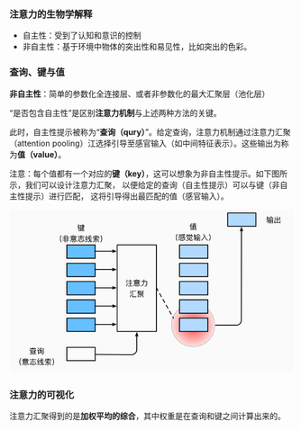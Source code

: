 ### 注意力的生物学解释

- 自主性：受到了认知和意识的控制
- 非自主性：基于环境中物体的突出性和易见性，比如突出的色彩。

### 查询、键与值

**非自主性**：简单的参数化全连接层、或者非参数化的最大汇聚层（池化层）

“是否包含自主性”是区别**注意力机制**与上述两种方法的关键。

此时，自主性提示被称为“**查询（qury）**”。给定查询，注意力机制通过注意力汇聚（attention pooling）江选择引导至感官输入（如中间特征表示）。这些输出为称为**值（value）**。

注意：每个值都有一个对应的**键（key）**，这可以想象为非自主性提示。如下图所示，我们可以设计注意力汇聚， 以便给定的查询（自主性提示）可以与键（非自主性提示）进行匹配， 这将引导得出最匹配的值（感官输入）。

![image-20221016202949373](imags/image-20221016202949373.png)

### 注意力的可视化

注意力汇聚得到的是**加权平均的综合**，其中权重是在查询和键之间计算出来的。

